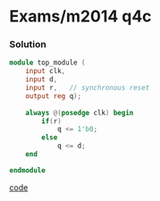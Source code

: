 # Exams/m2014 q4c
### Solution
```Verilog
module top_module (
    input clk,
    input d, 
    input r,   // synchronous reset
    output reg q);
    
    always @(posedge clk) begin
        if(r)
            q <= 1'b0;
        else
            q <= d;
    end

endmodule
```
[code](./89.v)